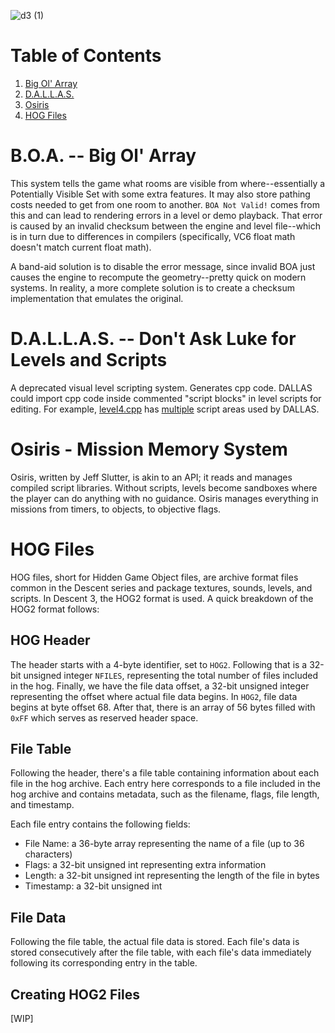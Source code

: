 ![d3 (1)](https://github.com/DescentDevelopers/Descent3/assets/47716344/8fa6bf0e-0ec0-4130-8fad-fa20bbd93a31)

# Table of Contents
1. [Big Ol' Array](https://github.com/DescentDevelopers/Descent3/wiki/Descent-3-Internals#boa----big-ol-array)
2. [D.A.L.L.A.S.](https://github.com/DescentDevelopers/Descent3/wiki/Descent-3-Internals#dallas----dont-ask-luke-for-levels-and-scripts)
3. [Osiris](https://github.com/DescentDevelopers/Descent3/wiki/Descent-3-Internals#osiris---mission-memory-system)
4. [HOG Files](https://github.com/DescentDevelopers/Descent3/wiki/Descent-3-Internals#hog-files)

# B.O.A. -- Big Ol' Array
This system tells the game what rooms are visible from where--essentially a Potentially Visible Set with some extra features. It may also store pathing costs needed to get from one room to another. `BOA Not Valid!` comes from this and can lead to rendering errors in a level or demo playback. That error is caused by an invalid checksum between the engine and level file--which is in turn due to differences in compilers (specifically, VC6 float math doesn't match current float math).

A band-aid solution is to disable the error message, since invalid BOA just causes the engine to recompute the geometry--pretty quick on modern systems. In reality, a more complete solution is to create a checksum implementation that emulates the original.

# D.A.L.L.A.S. -- Don't Ask Luke for Levels and Scripts
A deprecated visual level scripting system. Generates cpp code. DALLAS could import cpp code inside commented "script blocks" in level scripts for editing. For example, [level4.cpp](https://github.com/DescentDevelopers/Descent3/blob/main/scripts/level4.cpp#L411) has [multiple](https://github.com/DescentDevelopers/Descent3/blob/main/scripts/level4.cpp#L2128) script areas used by DALLAS.

# Osiris - Mission Memory System
Osiris, written by Jeff Slutter, is akin to an API; it reads and manages compiled script libraries. Without scripts, levels become sandboxes where the player can do anything with no guidance. Osiris manages everything in missions from timers, to objects, to objective flags.

# HOG Files
HOG files, short for Hidden Game Object files, are archive format files common in the Descent series and package textures, sounds, levels, and scripts. In Descent 3, the HOG2 format is used. A quick breakdown of the HOG2 format follows:

## HOG Header
The header starts with a 4-byte identifier, set to `HOG2`. Following that is a 32-bit unsigned integer `NFILES`, representing the total number of files included in the hog. Finally, we have the file data offset, a 32-bit unsigned integer representing the offset where actual file data begins. In `HOG2`, file data begins at byte offset 68. After that, there is an array of 56 bytes filled with `0xFF` which serves as reserved header space.

## File Table
Following the header, there's a file table containing information about each file in the hog archive. Each entry here corresponds to a file included in the hog archive and contains metadata, such as the filename, flags, file length, and timestamp.

Each file entry contains the following fields:

- File Name: a 36-byte array representing the name of a file (up to 36 characters)
- Flags: a 32-bit unsigned int representing extra information
- Length: a 32-bit unsigned int representing the length of the file in bytes
- Timestamp: a 32-bit unsigned int

## File Data
Following the file table, the actual file data is stored. Each file's data is stored consecutively after the file table, with each file's data immediately following its corresponding entry in the table.

## Creating HOG2 Files
[WIP]